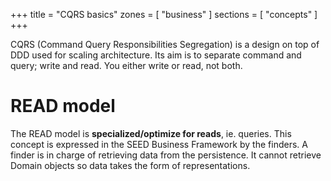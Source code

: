 +++
title       = "CQRS basics"
zones     = [ "business" ]
sections  = [ "concepts" ]
+++

CQRS (Command Query Responsibilities Segregation) is a design on top of DDD used for scaling architecture. Its aim is to 
separate command and query; write and read. You either write or read, not both.

# READ model

The READ model is **specialized/optimize for reads**, ie. queries. This concept is expressed in the SEED Business 
Framework by the finders. A finder is in charge of retrieving data from the persistence. It cannot retrieve Domain 
objects so data takes the form of representations.

